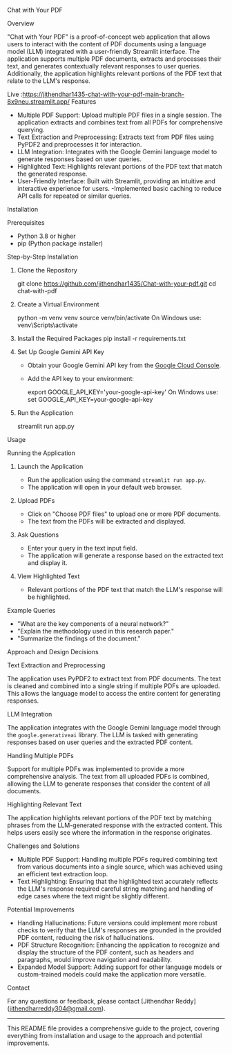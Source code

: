 
 Chat with Your PDF

 Overview

"Chat with Your PDF" is a proof-of-concept web application that allows users to interact with the content of PDF documents using a language model (LLM) integrated with a user-friendly Streamlit interface. The application supports multiple PDF documents, extracts and processes their text, and generates contextually relevant responses to user queries. Additionally, the application highlights relevant portions of the PDF text that relate to the LLM's response.


 Live :https://jithendhar1435-chat-with-your-pdf-main-branch-8x9neu.streamlit.app/
 Features

- Multiple PDF Support: Upload multiple PDF files in a single session. The application extracts and combines text from all PDFs for comprehensive querying.
- Text Extraction and Preprocessing: Extracts text from PDF files using PyPDF2 and preprocesses it for interaction.
- LLM Integration: Integrates with the Google Gemini language model to generate responses based on user queries.
- Highlighted Text: Highlights relevant portions of the PDF text that match the generated response.
- User-Friendly Interface: Built with Streamlit, providing an intuitive and interactive experience for users.
-Implemented basic caching to reduce API calls for repeated or similar queries.

 Installation

 Prerequisites

- Python 3.8 or higher
- pip (Python package installer)

 Step-by-Step Installation

1. Clone the Repository
 
   git clone https://github.com/jithendhar1435/Chat-with-your-pdf.git
   cd chat-with-pdf
 

2. Create a Virtual Environment
   
   python -m venv venv
   source venv/bin/activate    On Windows use: venv\Scripts\activate
  

3. Install the Required Packages
  	pip install -r requirements.txt
  

4. Set Up Google Gemini API Key
   - Obtain your Google Gemini API key from the [Google Cloud Console](https://console.cloud.google.com/).

   - Add the API key to your environment:
     
     export GOOGLE_API_KEY='your-google-api-key'    On Windows use: set GOOGLE_API_KEY=your-google-api-key
    

5. Run the Application
  
   streamlit run app.py
   

 Usage

 Running the Application

1. Launch the Application
   - Run the application using the command `streamlit run app.py`.
   - The application will open in your default web browser.

2. Upload PDFs
   - Click on "Choose PDF files" to upload one or more PDF documents.
   - The text from the PDFs will be extracted and displayed.

3. Ask Questions
   - Enter your query in the text input field.
   - The application will generate a response based on the extracted text and display it.

4. View Highlighted Text
   - Relevant portions of the PDF text that match the LLM's response will be highlighted.







 Example Queries

- "What are the key components of a neural network?"
- "Explain the methodology used in this research paper."
- "Summarize the findings of the document."

 Approach and Design Decisions

 Text Extraction and Preprocessing

The application uses PyPDF2 to extract text from PDF documents. The text is cleaned and combined into a single string if multiple PDFs are uploaded. This allows the language model to access the entire content for generating responses.

 LLM Integration

The application integrates with the Google Gemini language model through the `google.generativeai` library. The LLM is tasked with generating responses based on user queries and the extracted PDF content.

 Handling Multiple PDFs

Support for multiple PDFs was implemented to provide a more comprehensive analysis. The text from all uploaded PDFs is combined, allowing the LLM to generate responses that consider the content of all documents.

 Highlighting Relevant Text

The application highlights relevant portions of the PDF text by matching phrases from the LLM-generated response with the extracted content. This helps users easily see where the information in the response originates.

 Challenges and Solutions

- Multiple PDF Support: Handling multiple PDFs required combining text from various documents into a single source, which was achieved using an efficient text extraction loop.
- Text Highlighting: Ensuring that the highlighted text accurately reflects the LLM's response required careful string matching and handling of edge cases where the text might be slightly different.



 Potential Improvements

- Handling Hallucinations: Future versions could implement more robust checks to verify that the LLM's responses are grounded in the provided PDF content, reducing the risk of hallucinations.
- PDF Structure Recognition: Enhancing the application to recognize and display the structure of the PDF content, such as headers and paragraphs, would improve navigation and readability.
- Expanded Model Support: Adding support for other language models or custom-trained models could make the application more versatile.


 Contact

For any questions or feedback, please contact 
[Jithendhar Reddy]
(jithendharreddy304@gmail.com).

---

This README file provides a comprehensive guide to the project, covering everything from installation and usage to the approach and potential improvements.

